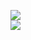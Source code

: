 [![](https://img.shields.io/badge/Made%20With-Github%20Spray-lightgrey.svg?style=for-the-badge&logo=github)](https://github.com/Annihil/github-spray#22500)  
[![](https://i.imgur.com/2DrTn0Z.gif)](https://github.com/Annihil/github-spray)